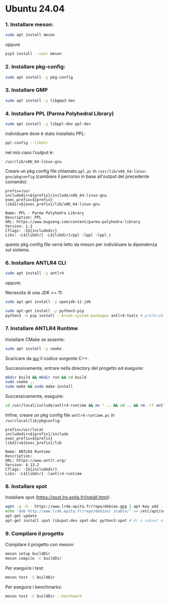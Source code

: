 # Ubuntu 24.04
### 1. Installare **meson**:
```bash
sudo apt install meson
```
oppure
```bash
pip3 install --user meson
```
### 2. Installare **pkg-config**:
```bash
sudo apt install -y pkg-config
```
### 3. Installare **GMP**
```bash
sudo apt install -y libgmp3-dev
```

### 4. Installare **PPL** (Parma Polyhedral Library)
```bash
sudo apt install -y libppl-dev ppl-dev
```
individuare dove è stato installato PPL:
```bash
ppl-config --libdir
```
nel mio caso l'output è:
```text
/usr/lib/x86_64-linux-gnu
```
Creare un pkg config file chiamato `ppl.pc` in `/usr/lib/x86_64-linux-gnu/pkgconfig` (cambiare il percorso in base all'output del precedente comando):
```text
prefix=/usr
includedir=${prefix}/include/x86_64-linux-gnu
exec_prefix=${prefix}
libdir=${exec_prefix}/lib/x86_64-linux-gnu

Name: PPL - Parma Polyhedra Library
Description: PPL
URL: https://www.bugseng.com/content/parma-polyhedra-library
Version: 1.2
Cflags: -I${includedir}
Libs: -L${libdir} -L${libdir}/ppl -lppl -lppl_c
```
questo pkg config file verrà letto da meson per individuare la dipendenza sul sistema.

### 6. Installare ANTLR4 CLI
```bash
sudo apt install -y antlr4
```

oppure:

Necessita di una JDK >= 11:
```bash
sudo apt-get install -y openjdk-11-jdk
```
```bash
sudo apt-get install -y python3-pip
python3 -m pip install --break-system-packages antlr4-tools # preferibile
```

### 7. Installare ANTLR4 Runtime
Installare CMake se assente:
```bash
sudo apt install -y cmake
```
Scaricare da [qui](https://www.antlr.org/download/antlr4-cpp-runtime-4.13.2-source.zip) il codice sorgente C++.

Successivamente, entrare nella directory del progetto ed eseguire:
```bash
mkdir build && mkdir run && cd build
sudo cmake .. 
sudo make && sudo make install
```
Successivamente, eseguire:
```bash
cd /usr/local/include/antlr4-runtime && mv * .. && cd .. && rm -rf antlr4-runtime
```
Infine, creare un pkg config file `antlr4-runtime.pc` in `/usr/local/lib/pkgconfig`:
```text
prefix=/usr/local
includedir=${prefix}/include
exec_prefix=${prefix}
libdir=${exec_prefix}/lib

Name: ANTLR4 Runtime
Description:
URL: https://www.antlr.org/
Version: 4.13.2
Cflags: -I${includedir}
Libs: -L${libdir} -lantlr4-runtime
```
### 8. Installare spot
Installare spot (https://spot.lre.epita.fr/install.html):
```bash
wget -q -O - https://www.lrde.epita.fr/repo/debian.gpg | apt-key add -
echo 'deb http://www.lrde.epita.fr/repo/debian/ stable/' >> /etc/apt/sources.list
apt-get update
apt-get install spot libspot-dev spot-doc python3-spot # Or a subset of those
```
### 9. Compilare il progetto
Compilare il progetto con meson:
```bash
meson setup buildDir
meson compile -C buildDir
```
Per eseguire i test:
```bash
meson test -C buildDir
```
Per eseguire i benchmarks:
```bash
meson test -C buildDir --benchmark
```